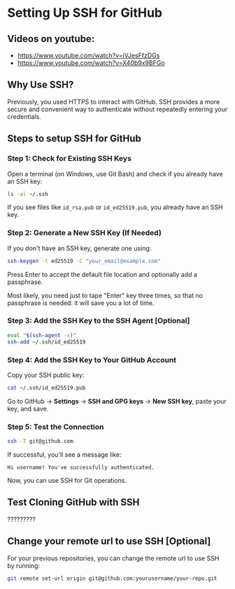 # Setting Up SSH for GitHub

## Videos on youtube:
- https://www.youtube.com/watch?v=iVJesFfzDGs
- https://www.youtube.com/watch?v=X40b9x9BFGo

## **Why Use SSH?**
Previously, you used HTTPS to interact with GitHub. SSH provides a more secure and convenient way to authenticate without repeatedly entering your credentials.

## Steps to setup SSH for GitHub

### **Step 1: Check for Existing SSH Keys**

Open a terminal (on Windows, use Git Bash) and check if you already have an SSH key:
```bash
ls -al ~/.ssh
```
If you see files like `id_rsa.pub` or `id_ed25519.pub`, you already have an SSH key.

### **Step 2: Generate a New SSH Key (If Needed)**
If you don't have an SSH key, generate one using:
```bash
ssh-keygen -t ed25519 -C "your_email@example.com"
```
Press Enter to accept the default file location and optionally add a passphrase.

Most likely, you need just to tape "Enter" key three times, so that no passphrase is needed: it will save you a lot of time.

### **Step 3: Add the SSH Key to the SSH Agent [Optional]** 
```bash
eval "$(ssh-agent -s)"
ssh-add ~/.ssh/id_ed25519
```

### **Step 4: Add the SSH Key to Your GitHub Account**
Copy your SSH public key:
```bash
cat ~/.ssh/id_ed25519.pub
```
Go to GitHub -> **Settings** -> **SSH and GPG keys** -> **New SSH key**, paste your key, and save.

### **Step 5: Test the Connection**
```bash
ssh -T git@github.com
```
If successful, you'll see a message like:
```
Hi username! You've successfully authenticated.
```
Now, you can use SSH for Git operations.


## Test Cloning GitHub with SSH

?????????



## Change your remote url to use SSH [Optional]

For your previous repositories, you can change the remote url to use SSH by running:

```bash
git remote set-url origin git@github.com:yourusername/your-repo.git
```


